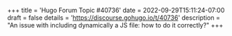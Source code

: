 +++
title = 'Hugo Forum Topic #40736'
date = 2022-09-29T15:11:24-07:00
draft = false
details = 'https://discourse.gohugo.io/t/40736'
description = "An issue with including dynamically a JS file: how to do it correctly?"
+++
